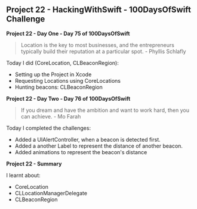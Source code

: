 ## Project 22 - HackingWithSwift - 100DaysOfSwift Challenge

**Project 22 - Day One - Day 75 of 100DaysOfSwift**

> Location is the key to most businesses, and the entrepreneurs typically build their reputation at a particular spot. - Phyllis Schlafly

Today I did (CoreLocation, CLBeaconRegion):

- Setting up the Project in Xcode
- Requesting Locations using CoreLocations
- Hunting beacons: CLBeaconRegion

**Project 22 - Day Two - Day 76 of 100DaysOfSwift**

> If you dream and have the ambition and want to work hard, then you can achieve. - Mo Farah

Today I completed the challenges:

- Added a UIAlertController, when a beacon is detected first.
- Added a another Label to represent the distance of another beacon.
- Added animations to represent the beacon's distance

**Project 22 - Summary**

I learnt about:

- CoreLocation
- CLLocationManagerDelegate
- CLBeaconRegion
